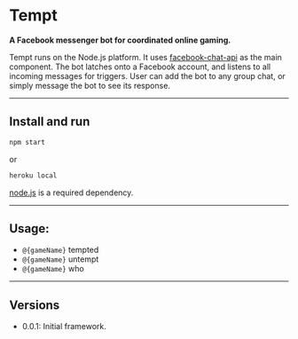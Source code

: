 # Tempt
**A Facebook messenger bot for coordinated online gaming.**

Tempt runs on the Node.js platform. It uses [facebook-chat-api](https://github.com/Schmavery/facebook-chat-api) as the main component. The bot latches onto a Facebook account, and listens to all incoming messages for triggers. User can add the bot to any group chat, or simply message the bot to see its response.

-----------------------------------------------------------
## Install and run
```bash
npm start
```
or
```bash
heroku local
```

[node.js](https://nodejs.org/en/) is a required dependency.

-----------------------------------------------------------
## Usage:
* `@{gameName}` tempted
* `@{gameName}` untempt
* `@{gameName}` who

-----------------------------------------------------------
## Versions
- 0.0.1: Initial framework.